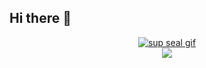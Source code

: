 ## Hi there 👋

<!--

**Here are some ideas to get you started:**

🙋‍♀️ A short introduction - what is your organization all about?
🌈 Contribution guidelines - how can the community get involved?
👩‍💻 Useful resources - where can the community find your docs? Is there anything else the community should know?
🍿 Fun facts - what does your team eat for breakfast?
🧙 Remember, you can do mighty things with the power of [Markdown](https://docs.github.com/github/writing-on-github/getting-started-with-writing-and-formatting-on-github/basic-writing-and-formatting-syntax)
-->

<p align="center">
<a href="https://github.com/vuln1337" target="_blank"><img alt="sup seal gif" src="https://github-readme-stats.vercel.app/api?username=vuln1337&theme=dark&show_icons=true&count_private=true&hide_border=true" /></a><br>
<a href="https://github.com/vuln1337" target="_blank"><img src="https://github-readme-stats.vercel.app/api/top-langs/?username=vuln1337&theme=dark&count_private=true&show_icons=true&hide_border=true"/></a>
</p>
